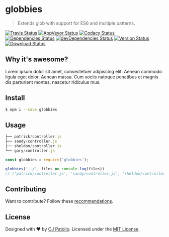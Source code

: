# globbies

> Extends glob with support for ES6 and multiple patterns.

[![Travis Status](https://travis-ci.org/cjpatoilo/globbies.svg?branch=master)](https://travis-ci.org/cjpatoilo/globbies?branch=master)
[![AppVeyor Status](https://ci.appveyor.com/api/projects/status/dofn8iefcwu3q422?svg=true)](https://ci.appveyor.com/project/cjpatoilo/globbies)
[![Codacy Status](https://img.shields.io/codacy/grade/1a78b099b08f4cf08c6040a630f5c92a/master.svg)](https://www.codacy.com/app/cjpatoilo/globbies/dashboard)
[![Dependencies Status](https://david-dm.org/cjpatoilo/globbies/status.svg)](https://david-dm.org/cjpatoilo/globbies)
[![devDependencies Status](https://david-dm.org/cjpatoilo/globbies/dev-status.svg)](https://david-dm.org/cjpatoilo/globbies?type=dev)
[![Version Status](https://badge.fury.io/js/globbies.svg)](https://www.npmjs.com/package/globbies)
[![Download Status](https://img.shields.io/npm/dt/globbies.svg)](https://www.npmjs.com/package/globbies)


## Why it's awesome?

Lorem ipsum dolor sit amet, consectetuer adipiscing elit. Aenean commodo ligula eget dolor. Aenean massa. Cum sociis natoque penatibus et magnis dis parturient montes, nascetur ridiculus mus.


## Install

```sh
$ npm i --save globbies
```


## Usage

```js
├── patrick/controller.js
├── sandy/controller.js
├── sheldon/controller.js
└── gary/controller.js
```

```js
const globbies = require('globbies');

globbies('../', files => console.log(files))
// ['patrick/controller.js', 'sandy/controller.js', 'sheldon/controller.js', 'gary/controller.js']
```


## Contributing

Want to contribute? Follow these [recommendations](https://github.com/cjpatoilo/globbies/blob/master/.github/contributing.md).


## License

Designed with ♥ by [CJ Patoilo](http://cjpatoilo.com). Licensed under the [MIT License](http://cjpatoilo.mit-license.org).
